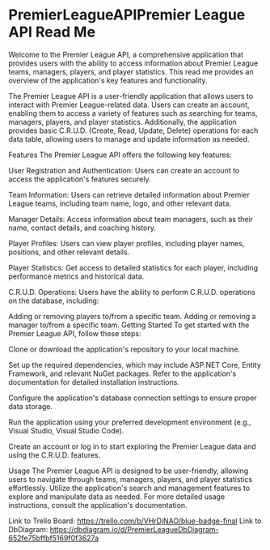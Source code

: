 # PremierLeagueAPIPremier League API Read Me
Welcome to the Premier League API, a comprehensive application that provides users with the ability to access information about Premier League teams, managers, players, and player statistics. This read me provides an overview of the application's key features and functionality.


The Premier League API is a user-friendly application that allows users to interact with Premier League-related data. Users can create an account, enabling them to access a variety of features such as searching for teams, managers, players, and player statistics. Additionally, the application provides basic C.R.U.D. (Create, Read, Update, Delete) operations for each data table, allowing users to manage and update information as needed.

Features
The Premier League API offers the following key features:

User Registration and Authentication: Users can create an account to access the application's features securely.

Team Information: Users can retrieve detailed information about Premier League teams, including team name, logo, and other relevant data.

Manager Details: Access information about team managers, such as their name, contact details, and coaching history.

Player Profiles: Users can view player profiles, including player names, positions, and other relevant details.

Player Statistics: Get access to detailed statistics for each player, including performance metrics and historical data.

C.R.U.D. Operations: Users have the ability to perform C.R.U.D. operations on the database, including:

Adding or removing players to/from a specific team.
Adding or removing a manager to/from a specific team.
Getting Started
To get started with the Premier League API, follow these steps:

Clone or download the application's repository to your local machine.

Set up the required dependencies, which may include ASP.NET Core, Entity Framework, and relevant NuGet packages. Refer to the application's documentation for detailed installation instructions.

Configure the application's database connection settings to ensure proper data storage.

Run the application using your preferred development environment (e.g., Visual Studio, Visual Studio Code).

Create an account or log in to start exploring the Premier League data and using the C.R.U.D. features.

Usage
The Premier League API is designed to be user-friendly, allowing users to navigate through teams, managers, players, and player statistics effortlessly. Utilize the application's search and management features to explore and manipulate data as needed. For more detailed usage instructions, consult the application's documentation.

Link to Trello Board: https://trello.com/b/VHrDjNAO/blue-badge-final
Link to DbDiagram: https://dbdiagram.io/d/PremierLeagueDbDiagram-652fe75bffbf5169f0f3627a



